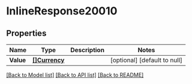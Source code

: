 # InlineResponse20010

## Properties
Name | Type | Description | Notes
------------ | ------------- | ------------- | -------------
**Value** | [**[]Currency**](currency.md) |  | [optional] [default to null]

[[Back to Model list]](../README.md#documentation-for-models) [[Back to API list]](../README.md#documentation-for-api-endpoints) [[Back to README]](../README.md)

